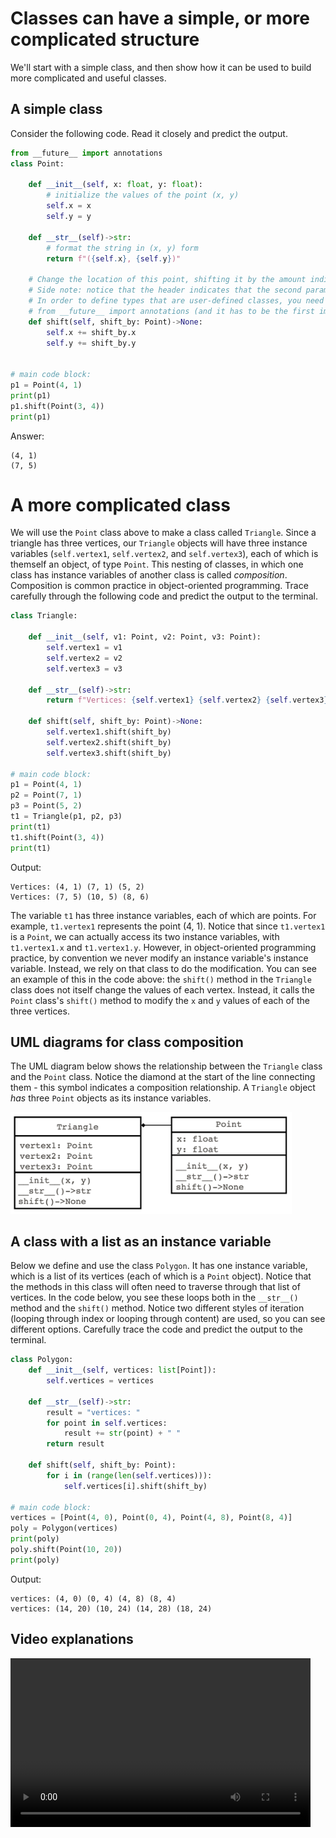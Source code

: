 # Classes can have a simple, or more complicated structure

We'll start with a simple class, and then show how it can be used to build more complicated and useful classes.
## A simple class
Consider the following code. Read it closely and predict the output.
```python
from __future__ import annotations
class Point:

    def __init__(self, x: float, y: float):
        # initialize the values of the point (x, y)
        self.x = x
        self.y = y

    def __str__(self)->str:
        # format the string in (x, y) form
        return f"({self.x}, {self.y})"
    
    # Change the location of this point, shifting it by the amount indicated by other.
    # Side note: notice that the header indicates that the second parameter is of type Point.
    # In order to define types that are user-defined classes, you need the import statement
    # from __future__ import annotations (and it has to be the first import).
    def shift(self, shift_by: Point)->None:
        self.x += shift_by.x
        self.y += shift_by.y
    
    
# main code block:
p1 = Point(4, 1)
print(p1)
p1.shift(Point(3, 4))
print(p1)
```
Answer:
```
(4, 1)
(7, 5)
```

# A more complicated class
We will use the `Point` class above to make a class called `Triangle`. 
Since a triangle has three vertices, our `Triangle` objects will have three instance variables 
(`self.vertex1`, `self.vertex2`, and `self.vertex3`), each of which is themself an object, of type `Point`.
This nesting of classes, in which one class has instance variables of another class is called *composition*. 
Composition is common practice in object-oriented programming. Trace carefully through the following code and
predict the output to the terminal.

```python
class Triangle:

    def __init__(self, v1: Point, v2: Point, v3: Point):
        self.vertex1 = v1
        self.vertex2 = v2
        self.vertex3 = v3

    def __str__(self)->str:
        return f"Vertices: {self.vertex1} {self.vertex2} {self.vertex3}"

    def shift(self, shift_by: Point)->None:
        self.vertex1.shift(shift_by)
        self.vertex2.shift(shift_by)
        self.vertex3.shift(shift_by)

# main code block:
p1 = Point(4, 1)
p2 = Point(7, 1)
p3 = Point(5, 2)
t1 = Triangle(p1, p2, p3)
print(t1)
t1.shift(Point(3, 4))
print(t1)
```
Output:
```
Vertices: (4, 1) (7, 1) (5, 2)
Vertices: (7, 5) (10, 5) (8, 6)
```

The variable `t1` has three instance variables, each of which are points. 
For example, `t1.vertex1` represents the point (4, 1). Notice that since `t1.vertex1` is a `Point`, 
we can actually access its two instance variables, with `t1.vertex1.x` and `t1.vertex1.y`. 
However, in object-oriented programming practice, by convention we never modify an
instance variable's instance variable. Instead, we rely on that class to do the modification. 
You can see an example of this in the code above: the `shift()` method in the `Triangle` class does not itself change the values of each vertex. 
Instead, it calls the `Point` class's `shift()` method
to modify the `x` and `y` values of each of the three vertices.

## UML diagrams for class composition

The UML diagram below shows the relationship between the `Triangle` class and the `Point` class. Notice the diamond at the start of the line connecting them - this symbol indicates a composition relationship. A `Triangle` object *has* three `Point` objects as its instance variables.

<img src="class_composition.png" alt="UML diagram showing class composition" width = 450>

## A class with a list as an instance variable

Below we define and use the class `Polygon`. It has one instance variable, which is a list of its vertices
(each of which is a `Point` object). 
Notice that the methods in this class will often need to traverse through that list of vertices.
In the code below, you see these loops both in the `__str__()` method and the `shift()` method. Notice two different styles of iteration (looping through index or looping through content) are used, 
so you can see different options. Carefully trace the code and predict the output to the terminal.
```python
class Polygon:
    def __init__(self, vertices: list[Point]):
        self.vertices = vertices

    def __str__(self)->str:
        result = "vertices: "
        for point in self.vertices:
            result += str(point) + " "
        return result
    
    def shift(self, shift_by: Point):
        for i in (range(len(self.vertices))):
            self.vertices[i].shift(shift_by)

# main code block:
vertices = [Point(4, 0), Point(0, 4), Point(4, 8), Point(8, 4)]
poly = Polygon(vertices)
print(poly)
poly.shift(Point(10, 20))
print(poly)
```
Output:
```
vertices: (4, 0) (0, 4) (4, 8) (8, 4) 
vertices: (14, 20) (10, 24) (14, 28) (18, 24) 
```

## Video explanations
<video src="https://cs.du.edu/~ftl/1352/videos/classes1/class_composition.mp4" width="480" height="270" controls></video>
